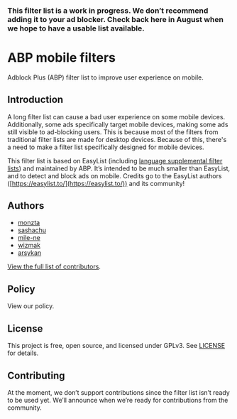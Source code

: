 ### This filter list is a work in progress. We don’t recommend adding it to your ad blocker. Check back here in August when we hope to have a usable list available.

# **ABP mobile filters**

Adblock Plus (ABP) filter list to improve user experience on mobile.

## **Introduction**

A long filter list can cause a bad user experience on some mobile devices. Additionally, some ads specifically target mobile devices, making some ads still visible to ad-blocking users. This is because most of the filters from traditional filter lists are made for desktop devices. Because of this, there's a need to make a filter list specifically designed for mobile devices.

This filter list is based on EasyList (including [language supplemental filter lists](https://adblockplus.org/subscriptions#type_ads)) and maintained by ABP. It’s intended to be much smaller than EasyList, and to detect and block ads on mobile. Credits go to the EasyList authors ([https://easylist.to/](https://easylist.to/)) and its community! 

## **Authors**

* [monzta](https://github.com/monzta)
* [sashachu](https://github.com/sashachu)
* [mile-ne](https://github.com/mile-ne)
* [wizmak](https://github.com/wizmak)
* [arsykan](https://github.com/arsykan)


[View the full list of contributors](https://github.com/abp-filters/abp-filters-mobile/graphs/contributors).

## **Policy**

View our policy.

## **License**

This project is free, open source, and licensed under GPLv3. See [LICENSE](https://github.com/abp-filters/abp-filters-mobile/blob/master/LICENSE) for details.

## **Contributing**

At the moment, we don’t support contributions since the filter list isn’t ready to be used yet. We’ll announce when we’re ready for contributions from the community. 
